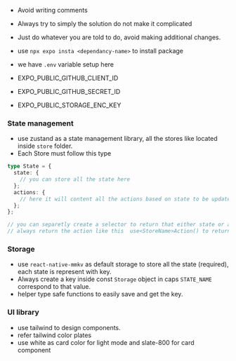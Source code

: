 - Avoid writing comments
- Always try to simply the solution do not make it complicated
- Just do whatever you are told to do, avoid making additional changes.
- use `npx expo insta <dependancy-name>` to install package

- we have `.env` variable setup here
- EXPO_PUBLIC_GITHUB_CLIENT_ID
- EXPO_PUBLIC_GITHUB_SECRET_ID
- EXPO_PUBLIC_STORAGE_ENC_KEY

### State management

- use zustand as a state management library, all the stores like located inside `store` folder.
- Each Store must follow this type

```typescript
type State = {
  state: {
    // you can store all the state here
  };
  actions: {
    // here it will content all the actions based on state to be updated
  };
};

// you can separetly create a selector to return that either state or action
// always return the action like this  use<StoreName>Action() to return that action
```

### Storage

- use `react-native-mmkv` as default storage to store all the state (required), each state is represent with key.
- Always create a key inside const `Storage` object in caps `STATE_NAME` correspond to that value.
- helper type safe functions to easily save and get the key.

### UI library

- use tailwind to design components.
- refer tailwind color plates
- use white as card color for light mode and slate-800 for card component
